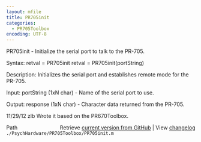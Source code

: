 ```yaml
---
layout: mfile
title: PR705init
categories:
  - PR705Toolbox
encoding: UTF-8
---
```


PR705init - Initialize the serial port to talk to the PR-705.

Syntax:
retval = PR705init
retval = PR705init(portString)

Description:
Initializes the serial port and establishes remote mode for the PR-705.

Input:
portString (1xN char) - Name of the serial port to use.

Output:
response (1xN char) - Character data returned from the PR-705.

11/29/12    zlb   Wrote it based on the PR670Toolbox.


<div class="code_header" style="text-align:right;">
  <span style="float:left;">Path&nbsp;&nbsp;</span> <span class="counter">Retrieve <a href=
  "https://raw.github.com/Psychtoolbox-3/Psychtoolbox-3/beta/./PsychHardware/PR705Toolbox/PR705init.m">current version from GitHub</a> | View <a href=
  "https://github.com/Psychtoolbox-3/Psychtoolbox-3/commits/beta/./PsychHardware/PR705Toolbox/PR705init.m">changelog</a></span>
</div>
<div class="code">
  <code>./PsychHardware/PR705Toolbox/PR705init.m</code>
</div>
